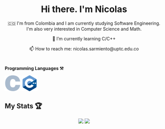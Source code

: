 
<div align="center">
    <h1 style="text-align: center;"> Hi there.  I'm Nicolas </h1>
    <p> 🇨🇴 I'm from Colombia and I am currently studying Software Engineering. I'm also very interested in Computer Science and Math.</p>
    <p>🌱  I’m currently learning C/C++</p>
    <p>📫  How to reach me: nicolas.sarmiento@uptc.edu.co</p>
</div>

<h1></h1>

<div>
    <p><strong> Programming Languages ⚒️</strong></p>
    <img src = "https://github.com/devicons/devicon/blob/master/icons/c/c-original.svg" alt = "c-logo" height = "50px">
    <img src = "https://github.com/devicons/devicon/blob/master/icons/cplusplus/cplusplus-original.svg" alt = "c++-logo" height = "50px">
</div>

<h2>My Stats 🏆</h2>
<div align="center"  >
<picture>
<source
  srcset="https://github-readme-stats.vercel.app/api?username=Nicolas-Sarmiento&show_icons=true&theme=buefy&hide_border=true&card_width=600"
  media="(prefers-color-scheme: light), (prefers-color-scheme: no-preference)"
/>
<img align="center" src="https://github-readme-stats.vercel.app/api?username=Nicolas-Sarmiento&show_icons=true&theme=material-palenight&hide_border=true&card_width=600" />
</picture>
    
<picture>
<source
  srcset="https://github-readme-streak-stats.herokuapp.com?user=Nicolas-Sarmiento&theme=buefy&hide_border=true&card_width=500&exclude_days=Sun%2CSat&card_width=600"
  media="(prefers-color-scheme: light), (prefers-color-scheme: no-preference)"
/>
<img align="center"  src="https://github-readme-streak-stats.herokuapp.com?user=Nicolas-Sarmiento&theme=material-palenight&exclude_days=Sun%2CSat&card_width=600&hide_total_contributions=true&hide_border=true"/>
</picture>

</div>




